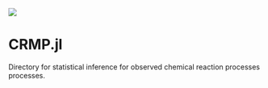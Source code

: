[![](https://img.shields.io/badge/docs-stable-blue.svg)](https://macorstanje.github.io/CRMP.jl/stable)

# CRMP.jl
Directory for statistical inference for observed chemical reaction processes processes. 
